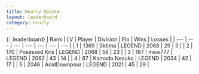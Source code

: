 ```yaml
---
title: Hourly Update
layout: leaderboard
category: hourly
---
```


{: .leaderboard}
| Rank | LV | Player | Division | Elo | Wins | Losses |
| --- | --- | --- | --- | --- | --- | --- |
| <span data-change="0">1</span> | 1369 | <span title="ID: 353063">Sktima</span> | LEGEND | <span data-change="0">2068</span> | <span data-change="0">29</span> | <span data-change="0">3</span> |
| <span data-change="0">2</span> | 170 | <span title="ID: 402846">Posessed Kris</span> | LEGEND | <span data-change="0">2068</span> | <span data-change="0">58</span> | <span data-change="0">23</span> |
| <span data-change="0">3</span> | 187 | <span title="ID: 5578">mew777</span> | LEGEND | <span data-change="8">2062</span> | <span data-change="1">43</span> | <span data-change="0">14</span> |
| <span data-change="0">4</span> | 67 | <span title="ID: 665001">Kamado Nezuko</span> | LEGEND | <span data-change="6">2034</span> | <span data-change="1">42</span> | <span data-change="0">17</span> |
| <span data-change="0">5</span> | 2046 | <span title="ID: 304661">AcidDownpour</span> | LEGEND | <span data-change="0">2021</span> | <span data-change="0">45</span> | <span data-change="0">29</span> |